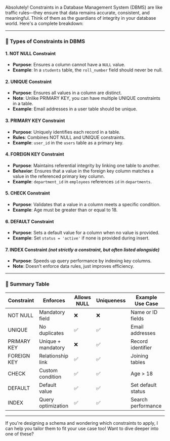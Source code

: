 Absolutely! Constraints in a Database Management System (DBMS) are like traffic rules—they ensure that data remains accurate, consistent, and meaningful. Think of them as the guardians of integrity in your database world. Here's a complete breakdown:

---

### 🧩 Types of Constraints in DBMS

#### 1. **NOT NULL Constraint**

- **Purpose**: Ensures a column cannot have a `NULL` value.
- **Example**: In a `students` table, the `roll_number` field should never be null.

#### 2. **UNIQUE Constraint**

- **Purpose**: Ensures all values in a column are distinct.
- **Note**: Unlike PRIMARY KEY, you can have multiple UNIQUE constraints in a table.
- **Example**: Email addresses in a user table should be unique.

#### 3. **PRIMARY KEY Constraint**

- **Purpose**: Uniquely identifies each record in a table.
- **Rules**: Combines NOT NULL and UNIQUE constraints.
- **Example**: `user_id` in the `users` table as a primary key.

#### 4. **FOREIGN KEY Constraint**

- **Purpose**: Maintains referential integrity by linking one table to another.
- **Behavior**: Ensures that a value in the foreign key column matches a value in the referenced primary key column.
- **Example**: `department_id` in `employees` references `id` in `departments`.

#### 5. **CHECK Constraint**

- **Purpose**: Validates that a value in a column meets a specific condition.
- **Example**: Age must be greater than or equal to 18.

#### 6. **DEFAULT Constraint**

- **Purpose**: Sets a default value for a column when no value is provided.
- **Example**: Set `status = 'active'` if none is provided during insert.

#### 7. **INDEX Constraint** _(not strictly a constraint, but often listed alongside)_

- **Purpose**: Speeds up query performance by indexing key columns.
- **Note**: Doesn’t enforce data rules, just improves efficiency.

---

### 🔗 Summary Table

|Constraint|Enforces|Allows NULL|Uniqueness|Example Use Case|
|---|---|---|---|---|
|NOT NULL|Mandatory field|❌|❌|Name or ID fields|
|UNIQUE|No duplicates|✅|✅|Email addresses|
|PRIMARY KEY|Unique + mandatory|❌|✅|Record identifier|
|FOREIGN KEY|Relationship link|✅|✅|Joining tables|
|CHECK|Custom condition|✅|✅|Age > 18|
|DEFAULT|Default value|✅|✅|Set default status|
|INDEX|Query optimization|✅|✅|Search performance|

---

If you're designing a schema and wondering which constraints to apply, I can help you tailor them to fit your use case too! Want to dive deeper into one of these?
